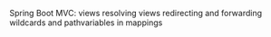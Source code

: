 Spring Boot MVC: views resolving
views redirecting and forwarding
wildcards and pathvariables in mappings